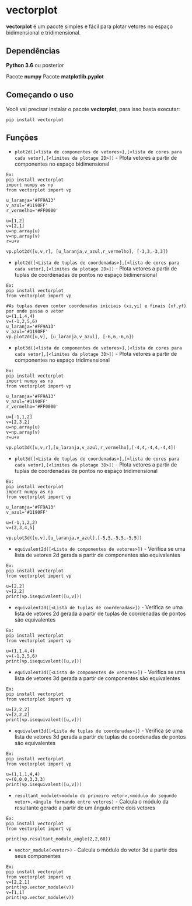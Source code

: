 # vectorplot

**vectorplot** é um pacote simples e fácil para plotar vetores no espaço bidimensional e tridimensional.

## Dependências
**Python 3.6** ou posterior

Pacote **numpy**
Pacote **matplotlib.pyplot**


## Começando o uso
Você vai precisar instalar o pacote **vectorplot**, para isso basta executar:
```
pip install vectorplot
```

## Funções

* `plot2d([<lista de componentes de vetores>],[<lista de cores para cada vetor],[<limites da plotage 2D>])` - Plota vetores a partir de componentes no espaço bidimensional
```
Ex: 
pip install vectorplot
import numpy as np
from vectorplot import vp

u_laranja='#FF9A13'
v_azul='#1190FF'
r_vermelho='#FF0000'

u=[1,2]
v=[2,1]
u=np.array(u)
v=np.array(v)
r=u+v

vp.plot2d([u,v,r], [u_laranja,v_azul,r_vermelho], [-3,3,-3,3])
```

* `plot2d([<Lista de tuplas de coordenadas>],[<lista de cores para cada vetor],[<limites da plotage 2D>])` - Plota vetores a partir de tuplas de coordenadas de pontos no espaço bidimensional
```
Ex: 
pip install vectorplot
from vectorplot import vp

#As tuplas devem conter coordenadas iniciais (xi,yi) e finais (xf,yf) por onde passa o vetor 
u=(1,1,4,4)
v=(-1,2,5,6)
u_laranja='#FF9A13'
v_azul='#1190FF'
vp.plot2d([u,v], [u_laranja,v_azul], [-6,6,-6,6])
```


* `plot3d([<lista de componentes de vetores>],[<lista de cores para cada vetor],[<limites da plotage 3D>])` - Plota vetores a partir de componentes no espaço tridimensional
```
Ex: 
pip install vectorplot
import numpy as np
from vectorplot import vp

u_laranja='#FF9A13'
v_azul='#1190FF'
r_vermelho='#FF0000'

u=[-1,1,2]
v=[2,3,2]
u=np.array(u)
v=np.array(v)
r=u+v

vp.plot3d([u,v,r],[u_laranja,v_azul,r_vermelho],[-4,4,-4,4,-4,4])
```

* `plot3d([<Lista de tuplas de coordenadas>],[<lista de cores para cada vetor],[<limites da plotage 3D>])` - Plota vetores a partir de tuplas de coordenadas de pontos no espaço tridimensional
```
Ex: 
pip install vectorplot
import numpy as np
from vectorplot import vp

u_laranja='#FF9A13'
v_azul='#1190FF'

u=(-1,1,2,2)
v=(2,3,4,5]

vp.plot3d([u,v],[u_laranja,v_azul],[-5,5,-5,5,-5,5])
```

* `equivalent2d([<Lista de componentes de vetores>])` - Verifica se uma lista de vetores 2d gerada a partir de componentes são equivalentes
```
Ex: 
pip install vectorplot
from vectorplot import vp

u=[2,2]
v=[2,2]
print(vp.isequivalent([u,v]))

```

* `equivalent2d([<Lista de tuplas de coordenadas>])` - Verifica se uma lista de vetores 2d gerada a partir de tuplas de coordenadas de pontos são equivalentes
```
Ex: 
pip install vectorplot
from vectorplot import vp

u=(1,1,4,4)
v=(-1,2,5,6)
print(vp.isequivalent([u,v]))

```
* `equivalent3d([<Lista de componentes de vetores>])` - Verifica se uma lista de vetores 3d gerada a partir de componentes são equivalentes
```
Ex: 
pip install vectorplot
from vectorplot import vp

u=[2,2,2]
v=[2,2,2]
print(vp.isequivalent([u,v]))

```

* `equivalent3d([<Lista de tuplas de coordenadas>])` - Verifica se uma lista de vetores 3d gerada a partir de tuplas de coordenadas de pontos são equivalentes
```
Ex: 
pip install vectorplot
from vectorplot import vp

u=(1,1,1,4,4)
v=(0,0,0,3,3,3)
print(vp.isequivalent([u,v]))

```

* `resultant_module(<módulo do primeiro vetor>,<módulo do segundo vetor>,<ângulo formando entre vetores)` - Calcula o módulo da resultante gerado a partir de um ângulo entre dois vetores
```
Ex: 
pip install vectorplot
from vectorplot import vp

print(vp.resultant_module_angle(2,2,60))

```


* `vector_module(<vetor>)` - Calcula o módulo do vetor 3d a partir dos seus componentes
```
Ex: 
pip install vectorplot
from vectorplot import vp
v=[2,2,1]
print(vp.vector_module(v))
v=[1,1]
print(vp.vector_module(v))
```